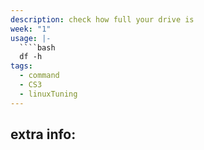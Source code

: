 ```yaml
---
description: check how full your drive is
week: "1"
usage: |-
  ````bash 
  df -h
tags:
  - command
  - CS3
  - linuxTuning
---
```

## extra info:
